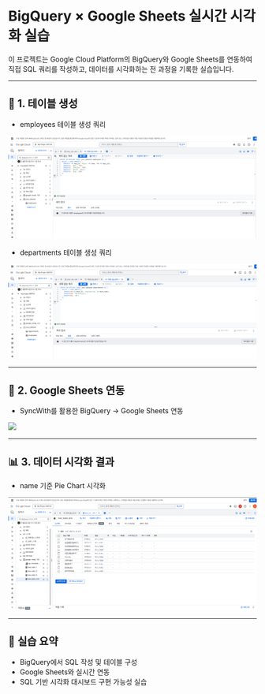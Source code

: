 # BigQuery × Google Sheets 실시간 시각화 실습

이 프로젝트는 Google Cloud Platform의 BigQuery와 Google Sheets를 연동하여  
직접 SQL 쿼리를 작성하고, 데이터를 시각화하는 전 과정을 기록한 실습입니다.

---

## 🔧 1. 테이블 생성

- employees 테이블 생성 쿼리  
<img src="images/01_employees_테이블_생성_성공.png" width="600"/>

- departments 테이블 생성 쿼리  
<img src="images/02_departments_테이블_생성_성공.png .png" width="600"/>

---

## 📡 2. Google Sheets 연동

- SyncWith를 활용한 BigQuery → Google Sheets 연동  
<img src="images/표.png" width="600"/>

---

## 📊 3. 데이터 시각화 결과

- name 기준 Pie Chart 시각화  
<img src="images/데이터셋.png" width="600"/>

---

## 📌 실습 요약

- BigQuery에서 SQL 작성 및 테이블 구성  
- Google Sheets와 실시간 연동  
- SQL 기반 시각화 대시보드 구현 가능성 실습
